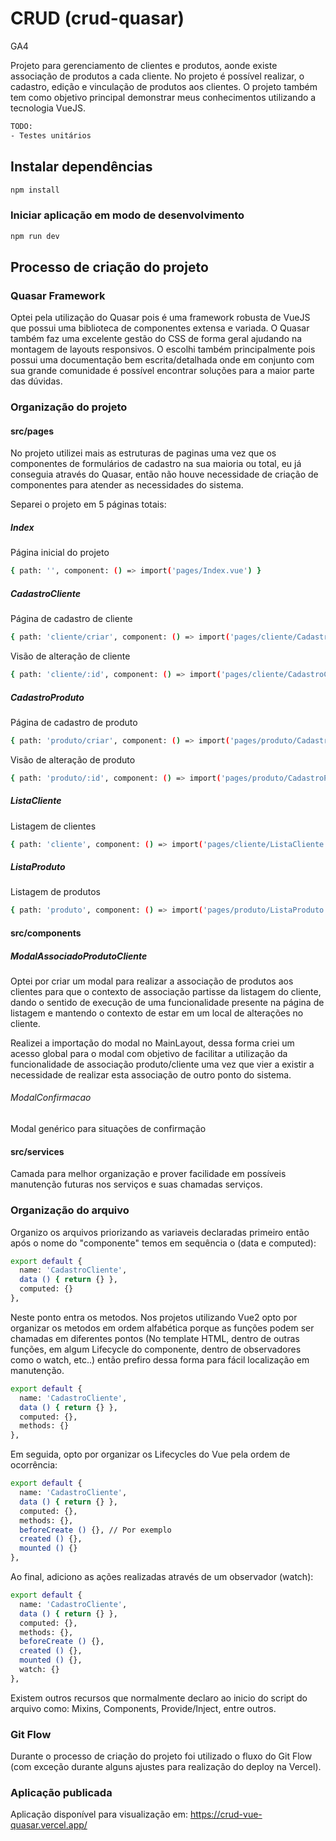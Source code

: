 # CRUD (crud-quasar)

GA4

Projeto para gerenciamento de clientes e produtos, aonde existe associação de produtos a cada cliente. No projeto é possível realizar, o cadastro, edição e vinculação de produtos aos clientes. 
O projeto também tem como objetivo principal demonstrar meus conhecimentos utilizando a tecnologia VueJS.

```bash 
TODO:
- Testes unitários
```

## Instalar dependências
```bash
npm install
```

### Iniciar aplicação em modo de desenvolvimento
```bash
npm run dev
```

## Processo de criação do projeto

### Quasar Framework
Optei pela utilização do Quasar pois é uma framework robusta de VueJS que possui uma biblioteca de componentes extensa e variada. O Quasar também faz uma excelente gestão do CSS de forma geral ajudando na montagem de layouts responsivos. O escolhi também principalmente pois possui uma documentação bem escrita/detalhada onde em conjunto com sua grande comunidade é possível encontrar soluções para a maior parte das dúvidas.

### Organização do projeto

#### src/pages
No projeto utilizei mais as estruturas de paginas uma vez que os componentes de formulários de cadastro na sua maioria ou total, eu já conseguia através do Quasar, então não houve necessidade de criação de componentes para atender as necessidades do sistema.

Separei o projeto em 5 páginas totais:

##### Index
Página inicial do projeto
```bash
{ path: '', component: () => import('pages/Index.vue') }
```

##### CadastroCliente
Página de cadastro de cliente
```bash
{ path: 'cliente/criar', component: () => import('pages/cliente/CadastroCliente.vue') },
```

Visão de alteração de cliente
```bash
{ path: 'cliente/:id', component: () => import('pages/cliente/CadastroCliente.vue') },
```

##### CadastroProduto
Página de cadastro de produto
```bash
{ path: 'produto/criar', component: () => import('pages/produto/CadastroProduto.vue') },
```

Visão de alteração de produto
```bash
{ path: 'produto/:id', component: () => import('pages/produto/CadastroProduto.vue') }
```

                        
##### ListaCliente
Listagem de clientes
```bash
{ path: 'cliente', component: () => import('pages/cliente/ListaCliente.vue') },
```

##### ListaProduto
Listagem de produtos
```bash
{ path: 'produto', component: () => import('pages/produto/ListaProduto.vue') },
```

#### src/components

##### ModalAssociadoProdutoCliente
Optei por criar um modal para realizar a associação de produtos aos clientes para que o contexto de associação partisse da listagem do cliente, dando o sentido de execução de uma funcionalidade presente na página de listagem e mantendo o contexto de estar em um local de alterações no cliente.

Realizei a importação do modal no MainLayout, dessa forma criei um acesso global para o modal com objetivo de facilitar a utilização da funcionalidade de associação produto/cliente uma vez que vier a existir a necessidade de realizar esta associação de outro ponto do sistema.

###### ModalConfirmacao
Modal genérico para situações de confirmação

#### src/services
Camada para melhor organização e prover facilidade em possíveis manutenção futuras nos serviços e suas chamadas serviços.

### Organização do arquivo
Organizo os arquivos priorizando as variaveis declaradas primeiro então após o nome do "componente" temos em sequência o (data e computed):
```bash
export default {
  name: 'CadastroCliente',
  data () { return {} },
  computed: {}
},
```

Neste ponto entra os metodos. Nos projetos utilizando Vue2 opto por organizar os metodos em ordem alfabética porque as funções podem ser chamadas em diferentes pontos (No template HTML, dentro de outras funções, em algum Lifecycle do componente, dentro de observadores como o watch, etc..) então prefiro dessa forma para fácil localização em manutenção.

```bash
export default {
  name: 'CadastroCliente',
  data () { return {} },
  computed: {},
  methods: {}
},
```
Em seguida, opto por organizar os Lifecycles do Vue pela ordem de ocorrência:

```bash
export default {
  name: 'CadastroCliente',
  data () { return {} },
  computed: {},
  methods: {},
  beforeCreate () {}, // Por exemplo
  created () {},
  mounted () {}
},
```
Ao final, adiciono as ações realizadas através de um observador (watch):

```bash
export default {
  name: 'CadastroCliente',
  data () { return {} },
  computed: {},
  methods: {},
  beforeCreate () {},
  created () {},
  mounted () {},
  watch: {}
},
```
Existem outros recursos que normalmente declaro ao inicio do script do arquivo como: Mixins, Components, Provide/Inject, entre outros.

### Git Flow

Durante o processo de criação do projeto foi utilizado o fluxo do Git Flow (com exceção durante alguns ajustes para realização do deploy na Vercel).

### Aplicação publicada

Aplicação disponível para visualização em:
https://crud-vue-quasar.vercel.app/
